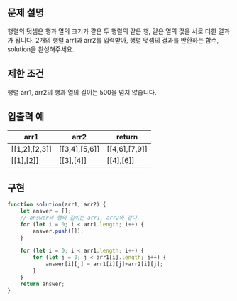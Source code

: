 ## 문제 설명

행렬의 덧셈은 행과 열의 크기가 같은 두 행렬의 같은 행, 같은 열의 값을 서로 더한 결과가 됩니다. 2개의 행렬 arr1과 arr2를 입력받아, 행렬 덧셈의 결과를 반환하는 함수, solution을 완성해주세요.

## 제한 조건

행렬 arr1, arr2의 행과 열의 길이는 500을 넘지 않습니다.

## 입출력 예

| arr1          | arr2          | return        |
| ------------- | ------------- | ------------- |
| [[1,2],[2,3]] | [[3,4],[5,6]] | [[4,6],[7,9]] |
| [[1],[2]]     | [[3],[4]]     | [[4],[6]]     |

## 구현

```js
function solution(arr1, arr2) {
    let answer = [];
    // answer의 행의 길이는 arr1, arr2와 같다.
    for (let i = 0; i < arr1.length; i++) {
        answer.push([]);
    }
    
    for (let i = 0; i < arr1.length; i++) {
        for (let j = 0; j < arr1[i].length; j++) {
            answer[i][j] = arr1[i][j]+arr2[i][j];
        }
    }
    return answer;
}
```